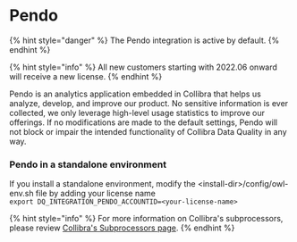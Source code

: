 # Pendo

{% hint style="danger" %}
The Pendo integration is active by default.
{% endhint %}

{% hint style="info" %}
All new customers starting with 2022.06 onward will receive a new license.
{% endhint %}

Pendo is an analytics application embedded in Collibra that helps us analyze, develop, and improve our product. No sensitive information is ever collected, we only leverage high-level usage statistics to improve our offerings. If no modifications are made to the default settings, Pendo will not block or impair the intended functionality of Collibra Data Quality in any way.

### Pendo in a standalone environment

If you install a standalone environment, modify the \<install-dir>/config/owl-env.sh file by adding your license name\
`export DQ_INTEGRATION_PENDO_ACCOUNTID=<your-license-name>`



{% hint style="info" %}
For more information on Collibra's subprocessors, please review [Collibra's Subprocessors page](https://www.collibra.com/us/en/collibra-subprocessors).
{% endhint %}
